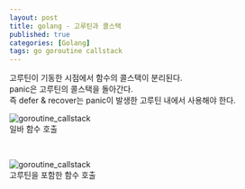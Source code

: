 ```yaml
---
layout: post
title: golang - 고루틴과 콜스택
published: true
categories: [Golang]
tags: go goroutine callstack
---
```

고루틴이 기동한 시점에서 함수의 콜스택이 분리된다.  
panic은 고루틴의 콜스택을 돌아간다.  
즉 defer & recover는 panic이 발생한 고루틴 내에서 사용해야 한다.  
  
  
![goroutine_callstack](../images/goroutine_callstack01.PNG)  
일바 함수 호출      

<br/>

![goroutine_callstack](../images/goroutine_callstack02.PNG)  
고루틴을 포함한 함수 호출  
    

